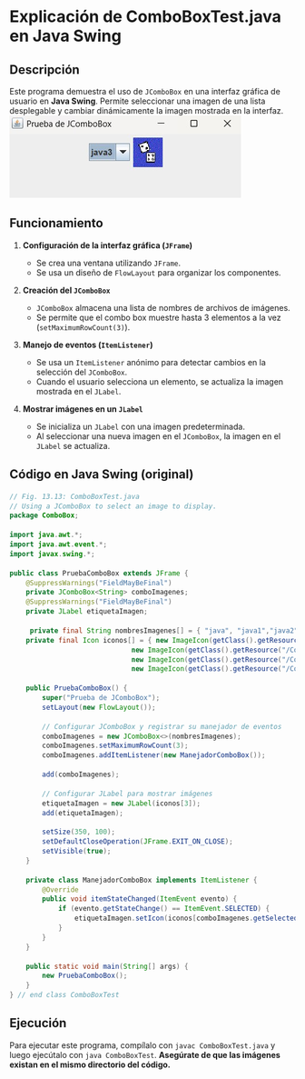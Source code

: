 # Explicación de ComboBoxTest.java en Java Swing

## Descripción
Este programa demuestra el uso de `JComboBox` en una interfaz gráfica de usuario en **Java Swing**. Permite seleccionar una imagen de una lista desplegable y cambiar dinámicamente la imagen mostrada en la interfaz.
<img alt="Ejemplo de tipos de campos de texto" src="https://github.com/jumagoca78/POO/blob/main/20%20Java%20Swing%20Widgets/Todos%20codigos%20de%20los%20Widgets/imagenes/ComboBox.jpg">


## Funcionamiento
1. **Configuración de la interfaz gráfica (`JFrame`)**  
   - Se crea una ventana utilizando `JFrame`.
   - Se usa un diseño de `FlowLayout` para organizar los componentes.

2. **Creación del `JComboBox`**  
   - `JComboBox` almacena una lista de nombres de archivos de imágenes.
   - Se permite que el combo box muestre hasta 3 elementos a la vez (`setMaximumRowCount(3)`).

3. **Manejo de eventos (`ItemListener`)**  
   - Se usa un `ItemListener` anónimo para detectar cambios en la selección del `JComboBox`.
   - Cuando el usuario selecciona un elemento, se actualiza la imagen mostrada en el `JLabel`.

4. **Mostrar imágenes en un `JLabel`**  
   - Se inicializa un `JLabel` con una imagen predeterminada.
   - Al seleccionar una nueva imagen en el `JComboBox`, la imagen en el `JLabel` se actualiza.

## Código en Java Swing (original)
```java
// Fig. 13.13: ComboBoxTest.java
// Using a JComboBox to select an image to display.
package ComboBox;

import java.awt.*;
import java.awt.event.*;
import javax.swing.*;

public class PruebaComboBox extends JFrame {
    @SuppressWarnings("FieldMayBeFinal")
    private JComboBox<String> comboImagenes;
    @SuppressWarnings("FieldMayBeFinal")
    private JLabel etiquetaImagen;

     private final String nombresImagenes[] = { "java", "java1","java2","java3"};
    private final Icon iconos[] = { new ImageIcon(getClass().getResource("/ComboBox/java.gif")),
                              new ImageIcon(getClass().getResource("/ComboBox/java1.gif")),
                              new ImageIcon(getClass().getResource("/ComboBox/java2.gif")),
                              new ImageIcon(getClass().getResource("/ComboBox/java3.gif")) };

    public PruebaComboBox() {
        super("Prueba de JComboBox");
        setLayout(new FlowLayout());

        // Configurar JComboBox y registrar su manejador de eventos
        comboImagenes = new JComboBox<>(nombresImagenes);
        comboImagenes.setMaximumRowCount(3);
        comboImagenes.addItemListener(new ManejadorComboBox());

        add(comboImagenes);

        // Configurar JLabel para mostrar imágenes
        etiquetaImagen = new JLabel(iconos[3]);
        add(etiquetaImagen);

        setSize(350, 100);
        setDefaultCloseOperation(JFrame.EXIT_ON_CLOSE);
        setVisible(true);
    }

    private class ManejadorComboBox implements ItemListener {
        @Override
        public void itemStateChanged(ItemEvent evento) {
            if (evento.getStateChange() == ItemEvent.SELECTED) {
                etiquetaImagen.setIcon(iconos[comboImagenes.getSelectedIndex()]);
            }
        }
    }

    public static void main(String[] args) {
        new PruebaComboBox();
    }
} // end class ComboBoxTest

```

## Ejecución
Para ejecutar este programa, compílalo con `javac ComboBoxTest.java` y luego ejecútalo con `java ComboBoxTest`. **Asegúrate de que las imágenes existan en el mismo directorio del código.**

